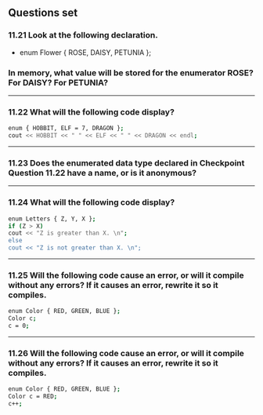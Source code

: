 ## Questions set
### 11.21 Look at the following declaration.
- enum Flower { ROSE, DAISY, PETUNIA }; 
### In memory, what value will be stored for the enumerator ROSE? For DAISY? For PETUNIA?
---
### 11.22 What will the following code display?
``` bash
enum { HOBBIT, ELF = 7, DRAGON };
cout << HOBBIT << " " << ELF << " " << DRAGON << endl;
```
---
### 11.23 Does the enumerated data type declared in Checkpoint Question 11.22 have a name, or is it anonymous?
---
### 11.24 What will the following code display?
```bash 
enum Letters { Z, Y, X };
if (Z > X)
cout << "Z is greater than X. \n";
else
cout << "Z is not greater than X. \n";
```
---
### 11.25 Will the following code cause an error, or will it compile without any errors? If it causes an error, rewrite it so it compiles.
```bash 
enum Color { RED, GREEN, BLUE };
Color c;
c = 0;
```
---

### 11.26 Will the following code cause an error, or will it compile without any errors? If it causes an error, rewrite it so it compiles.
```bash
enum Color { RED, GREEN, BLUE };
Color c = RED;
c++;
```